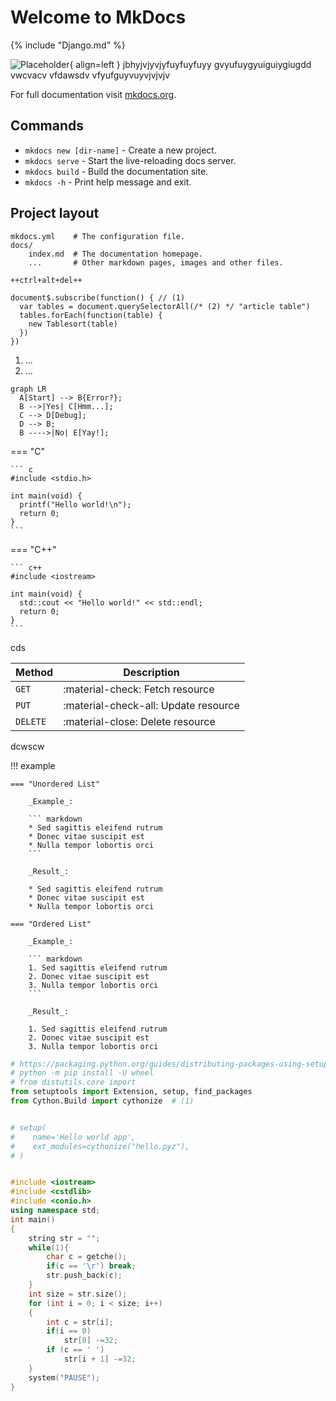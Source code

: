 # Welcome to MkDocs

{% include "Django.md" %}


![Placeholder](https://dummyimage.com/600x400/eee/aaa){ align=left }
jbhyjvjyvjyfuyfuyfuyy gvyufuygyuiguiygiugdd vwcvacv vfdawsdv 
vfyufguyvuyvjvjvjv



For full documentation visit [mkdocs.org](https://www.mkdocs.org).

## Commands

* `mkdocs new [dir-name]` - Create a new project.
* `mkdocs serve` - Start the live-reloading docs server.
* `mkdocs build` - Build the documentation site.
* `mkdocs -h` - Print help message and exit.

## Project layout

    mkdocs.yml    # The configuration file.
    docs/
        index.md  # The documentation homepage.
        ...       # Other markdown pages, images and other files.

`++ctrl+alt+del++`

``` { .js .annotate }
document$.subscribe(function() { // (1)
  var tables = document.querySelectorAll(/* (2) */ "article table")
  tables.forEach(function(table) {
    new Tablesort(table)
  })
})
```

1. ...
2. ...


``` mermaid
graph LR
  A[Start] --> B{Error?};
  B -->|Yes| C[Hmm...];
  C --> D[Debug];
  D --> B;
  B ---->|No| E[Yay!];
```



=== "C"

    ``` c
    #include <stdio.h>

    int main(void) {
      printf("Hello world!\n");
      return 0;
    }
    ```

=== "C++"

    ``` c++
    #include <iostream>

    int main(void) {
      std::cout << "Hello world!" << std::endl;
      return 0;
    }
    ```



cds



| Method      | Description                          |
| ----------- | ------------------------------------ |
| `GET`       | :material-check:     Fetch resource  |
| `PUT`       | :material-check-all: Update resource |
| `DELETE`    | :material-close:     Delete resource |


dcwscw





!!! example

    === "Unordered List"

        _Example_:

        ``` markdown
        * Sed sagittis eleifend rutrum
        * Donec vitae suscipit est
        * Nulla tempor lobortis orci
        ```

        _Result_:

        * Sed sagittis eleifend rutrum
        * Donec vitae suscipit est
        * Nulla tempor lobortis orci

    === "Ordered List"

        _Example_:

        ``` markdown
        1. Sed sagittis eleifend rutrum
        2. Donec vitae suscipit est
        3. Nulla tempor lobortis orci
        ```

        _Result_:

        1. Sed sagittis eleifend rutrum
        2. Donec vitae suscipit est
        3. Nulla tempor lobortis orci




```python hl_lines="2 3"
# https://packaging.python.org/guides/distributing-packages-using-setuptools/
# python -m pip install -U wheel
# from distutils.core import
from setuptools import Extension, setup, find_packages
from Cython.Build import cythonize  # (1)


# setup(
#    name='Hello world app',
#    ext_modules=cythonize("hello.pyz"),
# )
```

```c++

#include <iostream>
#include <cstdlib>
#include <conio.h>
using namespace std;
int main()
{
    string str = "";
    while(1){
        char c = getche();
        if(c == '\r') break;
        str.push_back(c);
    }
    int size = str.size();
    for (int i = 0; i < size; i++)
    {
        int c = str[i];
        if(i == 0)
            str[0] -=32;
        if (c == ' ')
            str[i + 1] -=32;
    }
    system("PAUSE");
}
```